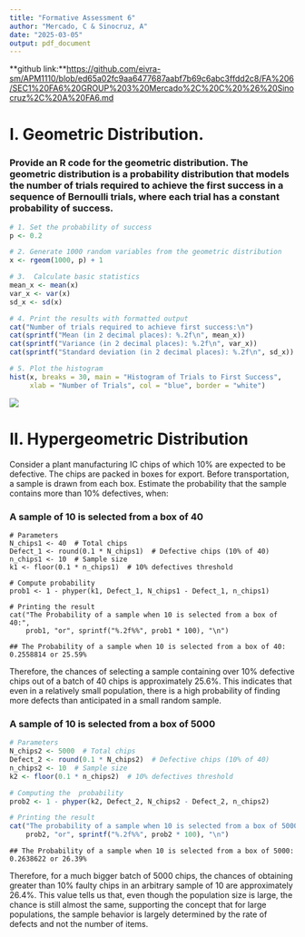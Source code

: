 ```yaml
---
title: "Formative Assessment 6"
author: "Mercado, C & Sinocruz, A"
date: "2025-03-05"
output: pdf_document
---
```


**github link:**https://github.com/eivra-sm/APM1110/blob/ed65a02fc9aa6477687aabf7b69c6abc3ffdd2c8/FA%206/SEC1%20FA6%20GROUP%203%20Mercado%2C%20C%20%26%20Sinocruz%2C%20A%20FA6.md

# I. Geometric Distribution.

### Provide an R code for the geometric distribution. The geometric distribution is a probability distribution that models the number of trials required to achieve the first success in a sequence of Bernoulli trials, where each trial has a constant probability of success.

``` r
# 1. Set the probability of success
p <- 0.2

# 2. Generate 1000 random variables from the geometric distribution
x <- rgeom(1000, p) + 1

# 3.  Calculate basic statistics
mean_x <- mean(x)
var_x <- var(x)
sd_x <- sd(x)

# 4. Print the results with formatted output
cat("Number of trials required to achieve first success:\n")
cat(sprintf("Mean (in 2 decimal places): %.2f\n", mean_x))
cat(sprintf("Variance (in 2 decimal places): %.2f\n", var_x))
cat(sprintf("Standard deviation (in 2 decimal places): %.2f\n", sd_x))

# 5. Plot the histogram
hist(x, breaks = 30, main = "Histogram of Trials to First Success",
     xlab = "Number of Trials", col = "blue", border = "white")
```

![](images/fa6_hist.png)

# II. Hypergeometric Distribution

Consider a plant manufacturing IC chips of which 10% are expected to be defective. The chips are packed in boxes for export. Before transportation, a sample is drawn from each box. Estimate the probability that the sample contains more than 10% defectives, when:

### A sample of 10 is selected from a box of 40

```{r}
# Parameters
N_chips1 <- 40  # Total chips
Defect_1 <- round(0.1 * N_chips1)  # Defective chips (10% of 40)
n_chips1 <- 10  # Sample size
k1 <- floor(0.1 * n_chips1)  # 10% defectives threshold

# Compute probability
prob1 <- 1 - phyper(k1, Defect_1, N_chips1 - Defect_1, n_chips1)
```

```{r}
# Printing the result
cat("The Probability of a sample when 10 is selected from a box of 40:", 
    prob1, "or", sprintf("%.2f%%", prob1 * 100), "\n")
```

```         
## The Probability of a sample when 10 is selected from a box of 40: 0.2558814 or 25.59% 
```

Therefore, the chances of selecting a sample containing over 10% defective chips out of a batch of 40 chips is approximately 25.6%. This indicates that even in a relatively small population, there is a high probability of finding more defects than anticipated in a small random sample.

### A sample of 10 is selected from a box of 5000

```r
# Parameters
N_chips2 <- 5000  # Total chips
Defect_2 <- round(0.1 * N_chips2)  # Defective chips (10% of 40)
n_chips2 <- 10  # Sample size
k2 <- floor(0.1 * n_chips2)  # 10% defectives threshold

# Computing the  probability
prob2 <- 1 - phyper(k2, Defect_2, N_chips2 - Defect_2, n_chips2)

# Printing the result
cat("The probability of a sample when 10 is selected from a box of 5000:", 
    prob2, "or", sprintf("%.2f%%", prob2 * 100), "\n")
```

```         
## The Probability of a sample when 10 is selected from a box of 5000: 0.2638622 or 26.39% 
```

Therefore, for a much bigger batch of 5000 chips, the chances of obtaining greater than 10% faulty chips in an arbitrary sample of 10 are approximately 26.4%. This value tells us that, even though the population size is large, the chance is still almost the same, supporting the concept that for large populations, the sample behavior is largely determined by the rate of defects and not the number of items.
